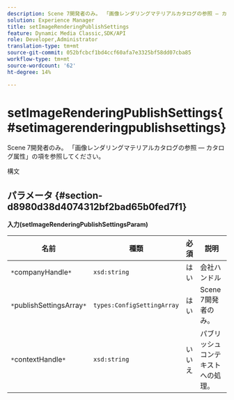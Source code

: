 ```yaml
---
description: Scene 7開発者のみ。 「画像レンダリングマテリアルカタログの参照 — カタログ属性」の項を参照してください。
solution: Experience Manager
title: setImageRenderingPublishSettings
feature: Dynamic Media Classic,SDK/API
role: Developer,Administrator
translation-type: tm+mt
source-git-commit: 052bfcbcf1bd4ccf60afa7e3325bf58dd07cba85
workflow-type: tm+mt
source-wordcount: '62'
ht-degree: 14%

---
```



# setImageRenderingPublishSettings{#setimagerenderingpublishsettings}

Scene 7開発者のみ。 「画像レンダリングマテリアルカタログの参照 — カタログ属性」の項を参照してください。

構文

## パラメータ {#section-d8980d38d4074312bf2bad65b0fed7f1}

**入力(setImageRenderingPublishSettingsParam)**

| 名前 | 種類 | 必須 | 説明 |
|---|---|---|---|
| `*`companyHandle`*` | `xsd:string` | はい | 会社ハンドル |
| `*`publishSettingsArray`*` | `types:ConfigSettingArray` | はい | Scene 7開発者のみ。 |
| `*`contextHandle`*` | `xsd:string` | いいえ | パブリッシュコンテキストへの処理。 |

